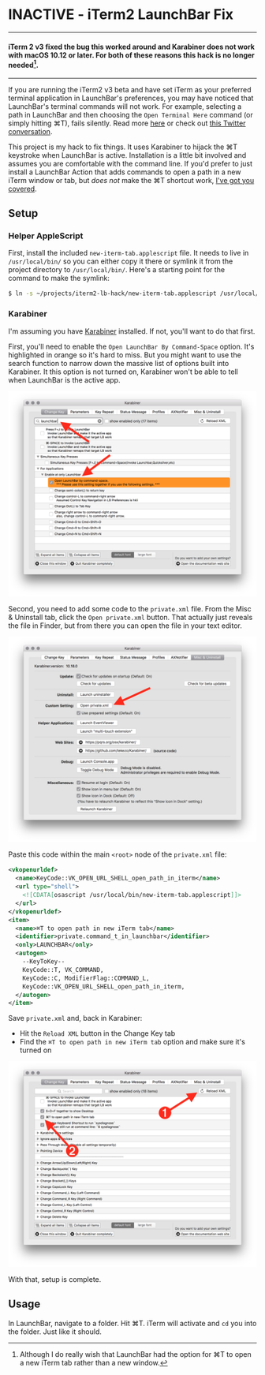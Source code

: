 # INACTIVE - iTerm2 LaunchBar Fix

---
#### iTerm 2 v3 fixed the bug this worked around and Karabiner does not work with macOS 10.12 or later. For both of these reasons this hack is no longer needed[^1].
---

If you are running the iTerm2 v3 beta and have set iTerm as your preferred terminal application in LaunchBar's preferences, you may have noticed that LaunchBar's terminal commands will not work. For example, selecting a path in LaunchBar and then choosing the `Open Terminal Here` command (or simply hitting ⌘T), fails silently. Read more [here](https://gitlab.com/gnachman/iterm2/issues/4447) or check out [this Twitter conversation](https://twitter.com/launchbar/status/620975715278790657).

This project is my hack to fix things. It uses Karabiner to hijack the ⌘T keystroke when LaunchBar is active. Installation is a little bit involved and assumes you are comfortable with the command line. If you'd prefer to just install a LaunchBar Action that adds commands to open a path in a new iTerm window or tab, but *does not* make the ⌘T shortcut work, [I've got you covered](https://github.com/eirkeirkeirk/iterm-launchbar-actions).

## Setup

### Helper AppleScript

First, install the included `new-iterm-tab.applescript` file. It needs to live in `/usr/local/bin/` so you can either copy it there or symlink it from the project directory to `/usr/local/bin/`. Here's a starting point for the command to make the symlink:

```sh
$ ln -s ~/projects/iterm2-lb-hack/new-iterm-tab.applescript /usr/local/bin
```

### Karabiner

I'm assuming you have [Karabiner](https://pqrs.org/osx/karabiner/) installed. If not, you'll want to do that first.

First, you'll need to enable the `Open LaunchBar By Command-Space` option. It's highlighted in orange so it's hard to miss. But you might want to use the search function to narrow down the massive list of options built into Karabiner. It this option is not turned on, Karabiner won't be able to tell when LaunchBar is the active app.

![](./screenshots/karabiner-lb.png)

Second, you need to add some code to the `private.xml` file. From the Misc & Uninstall tab, click the `Open private.xml` button. That actually just reveals the file in Finder, but from there you can open the file in your text editor.

![](./screenshots/karabiner-open-private.png)

Paste this code within the main `<root>` node of the `private.xml` file:

```xml
<vkopenurldef>
  <name>KeyCode::VK_OPEN_URL_SHELL_open_path_in_iterm</name>
  <url type="shell">
    <![CDATA[osascript /usr/local/bin/new-iterm-tab.applescript]]>
  </url>
</vkopenurldef>
<item>
  <name>⌘T to open path in new iTerm tab</name>
  <identifier>private.command_t_in_launchbar</identifier>
  <only>LAUNCHBAR</only>
  <autogen>
    --KeyToKey--
    KeyCode::T, VK_COMMAND,
    KeyCode::C, ModifierFlag::COMMAND_L,
    KeyCode::VK_OPEN_URL_SHELL_open_path_in_iterm,
  </autogen>
</item>
```

Save `private.xml` and, back in Karabiner:

- Hit the `Reload XML` button in the Change Key tab
- Find the `⌘T to open path in new iTerm tab` option and make sure it's turned on

![](./screenshots/karabiner-reload-turn-on.png)

With that, setup is complete.

## Usage

In LaunchBar, navigate to a folder. Hit ⌘T. iTerm will activate and `cd` you into the folder. Just like it should.

[^1]: Although I do really wish that LaunchBar had the option for ⌘T to open a new iTerm tab rather than a new window.
